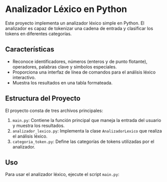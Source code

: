 # Analizador Léxico en Python

Este proyecto implementa un analizador léxico simple en Python. El analizador es capaz de tokenizar una cadena de entrada y clasificar los tokens en diferentes categorías.

## Características

- Reconoce identificadores, números (enteros y de punto flotante), operadores, palabras clave y símbolos especiales.
- Proporciona una interfaz de línea de comandos para el análisis léxico interactivo.
- Muestra los resultados en una tabla formateada.

## Estructura del Proyecto

El proyecto consta de tres archivos principales:

1. `main.py`: Contiene la función principal que maneja la entrada del usuario y muestra los resultados.
2. `analizador_lexico.py`: Implementa la clase `AnalizadorLexico` que realiza el análisis léxico.
3. `categoria_token.py`: Define las categorías de tokens utilizadas por el analizador.

## Uso

Para usar el analizador léxico, ejecute el script `main.py`:
